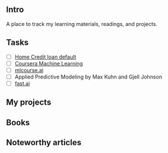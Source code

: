 ## Intro
A place to track my learning materials, readings, and projects.

## Tasks
- [ ] [Home Credit loan default](https://www.kaggle.com/c/home-credit-default-risk)
- [ ] [Coursera Machine Learning](https://www.coursera.org/learn/machine-learning)
- [ ] [mlcourse.ai](https://mlcourse.ai/)
- [ ] Applied Predictive Modeling by Max Kuhn and Gjell Johnson
- [ ] [fast.ai](http://www.fast.ai/)

## My projects

## Books 

## Noteworthy articles
